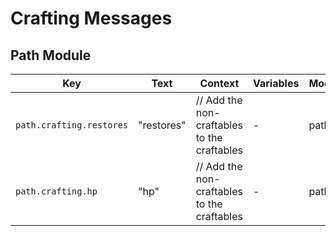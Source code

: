 # Crafting Messages

## Path Module

| Key | Text | Context | Variables | Module | File |
|-----|------|---------|-----------|---------|------|
| `path.crafting.restores` | "restores" | // Add the non-craftables to the craftables | - | path | path.js |
| `path.crafting.hp` | "hp" | // Add the non-craftables to the craftables | - | path | path.js |

